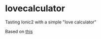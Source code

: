 # lovecalculator
Tasting Ionic2 with a simple "love calculator"

Based on [this](https://www.youtube.com/watch?v=qdeD9rYlBU4&feature=youtu.be#t=140.2702922077922) 
